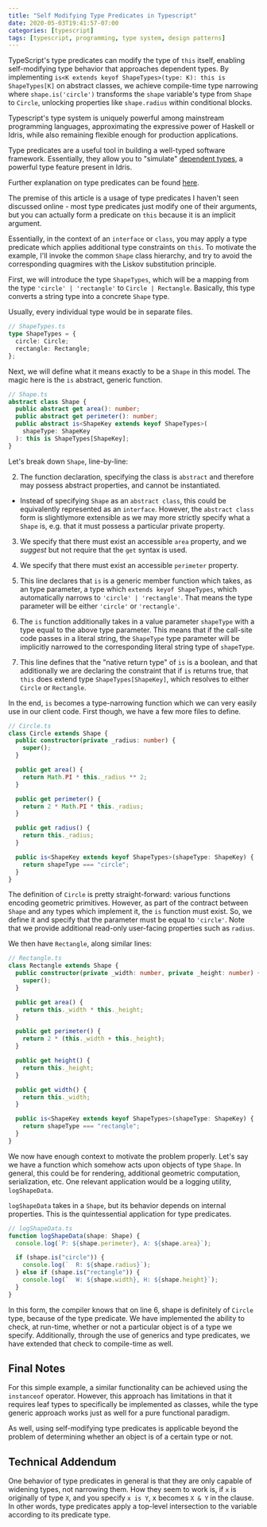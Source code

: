```yaml
---
title: "Self Modifying Type Predicates in Typescript"
date: 2020-05-03T19:41:57-07:00
categories: [typescript]
tags: [typescript, programming, type system, design patterns]
---
```


TypeScript's type predicates can modify the type of `this` itself, enabling self-modifying type behavior that approaches dependent types. By implementing `is<K extends keyof ShapeTypes>(type: K): this is ShapeTypes[K]` on abstract classes, we achieve compile-time type narrowing where `shape.is('circle')` transforms the `shape` variable's type from `Shape` to `Circle`, unlocking properties like `shape.radius` within conditional blocks.

<!--more-->

Typescript's type system is uniquely powerful among mainstream programming languages, approximating the expressive power of Haskell or Idris, while also remaining flexible enough for production applications.

Type predicates are a useful tool in building a well-typed software framework. Essentially, they allow you to "simulate" [dependent types](https://en.wikipedia.org/wiki/Dependent_type), a powerful type feature present in Idris.

Further explanation on type predicates can be found [here](https://www.typescriptlang.org/docs/handbook/advanced-types.html#using-type-predicates).

The premise of this article is a usage of type predicates I haven't seen discussed online - most type predicates just modify one of their arguments, but you can actually form a predicate on `this` because it is an implicit argument.

Essentially, in the context of an `interface` or `class`, you may apply a type predicate which applies additional type constraints on `this`. To motivate the example, I'll invoke the common `Shape` class hierarchy, and try to avoid the corresponding quagmires with the Liskov substitution principle.

First, we will introduce the type `ShapeTypes`, which will be a mapping from the type `'circle' | 'rectangle'` to `Circle | Rectangle`. Basically, this type converts a string type into a concrete `Shape` type.

Usually, every individual type would be in separate files.

```ts
// ShapeTypes.ts
type ShapeTypes = {
  circle: Circle;
  rectangle: Rectangle;
};
```

Next, we will define what it means exactly to be a `Shape` in this model. The magic here is the `is` abstract, generic function.

```ts
// Shape.ts
abstract class Shape {
  public abstract get area(): number;
  public abstract get perimeter(): number;
  public abstract is<ShapeKey extends keyof ShapeTypes>(
    shapeType: ShapeKey
  ): this is ShapeTypes[ShapeKey];
}
```

Let's break down `Shape`, line-by-line:

2. The function declaration, specifying the class is `abstract` and therefore may possess abstract properties, and cannot be instantiated.

- Instead of specifying `Shape` as an `abstract class`, this could be equivalently represented as an `interface`. However, the `abstract class` form is slightlymore extensible as we may more strictly specify what a `Shape` is, e.g. that it must possess a particular private property.

3. We specify that there must exist an accessible `area` property, and we _suggest_ but not require that the `get` syntax is used.

4. We specify that there must exist an accessible `perimeter` property.

5. This line declares that `is` is a generic member function which takes, as an type parameter, a type which `extends keyof ShapeTypes`, which automatically narrows to `'circle' | 'rectangle'`. That means the type parameter will be either `'circle'` or `'rectangle'`.

6. The `is` function additionally takes in a value parameter `shapeType` with a type equal to the above type parameter. This means that if the call-site code passes in a literal string, the `ShapeType` type parameter will be implicitly narrowed to the corresponding literal string type of `shapeType`.

7. This line defines that the "native return type" of `is` is a boolean, and that additionally we are declaring the constraint that if `is` returns true, that `this` does extend type `ShapeTypes[ShapeKey]`, which resolves to either `Circle` or `Rectangle`.

In the end, `is` becomes a type-narrowing function which we can very easily use in our client code. First though, we have a few more files to define.

```ts
// Circle.ts
class Circle extends Shape {
  public constructor(private _radius: number) {
    super();
  }

  public get area() {
    return Math.PI * this._radius ** 2;
  }

  public get perimeter() {
    return 2 * Math.PI * this._radius;
  }

  public get radius() {
    return this._radius;
  }

  public is<ShapeKey extends keyof ShapeTypes>(shapeType: ShapeKey) {
    return shapeType === "circle";
  }
}
```

The definition of `Circle` is pretty straight-forward: various functions encoding geometric primitives. However, as part of the contract between `Shape` and any types which implement it, the `is` function must exist. So, we define it and specify that the parameter must be equal to `'circle'`. Note that we provide additional read-only user-facing properties such as `radius`.

We then have `Rectangle`, along similar lines:

```ts
// Rectangle.ts
class Rectangle extends Shape {
  public constructor(private _width: number, private _height: number) {
    super();
  }

  public get area() {
    return this._width * this._height;
  }

  public get perimeter() {
    return 2 * (this._width + this._height);
  }

  public get height() {
    return this._height;
  }

  public get width() {
    return this._width;
  }

  public is<ShapeKey extends keyof ShapeTypes>(shapeType: ShapeKey) {
    return shapeType === "rectangle";
  }
}
```

We now have enough context to motivate the problem properly. Let's say we have a function which somehow acts upon objects of type `Shape`. In general, this could be for rendering, additional geometric computation, serialization, etc. One relevant application would be a logging utility, `logShapeData`.

`logShapeData` takes in a `Shape`, but its behavior depends on internal properties. This is the quintessential application for type predicates.

```ts
// logShapeData.ts
function logShapeData(shape: Shape) {
  console.log(`P: ${shape.perimeter}, A: ${shape.area}`);

  if (shape.is("circle")) {
    console.log(`  R: ${shape.radius}`);
  } else if (shape.is("rectangle")) {
    console.log(`  W: ${shape.width}, H: ${shape.height}`);
  }
}
```

In this form, the compiler knows that on line 6, shape is definitely of `Circle` type, because of the type predicate. We have implemented the ability to check, at run-time, whether or not a particular object is of a type we specify. Additionally, through the use of generics and type predicates, we have extended that check to compile-time as well.

## Final Notes

For this simple example, a similar functionality can be achieved using the `instanceof` operator. However, this approach has limitations in that it requires leaf types to specifically be implemented as classes, while the type generic approach works just as well for a pure functional paradigm.

As well, using self-modifying type predicates is applicable beyond the problem of determining whether an object is of a certain type or not.

## Technical Addendum

One behavior of type predicates in general is that they are only capable of widening types, not narrowing them. How they seem to work is, if `x` is originally of type `X`, and you specify `x is Y`, x becomes `X & Y` in the clause. In other words, type predicates apply a top-level intersection to the variable according to its predicate type.
